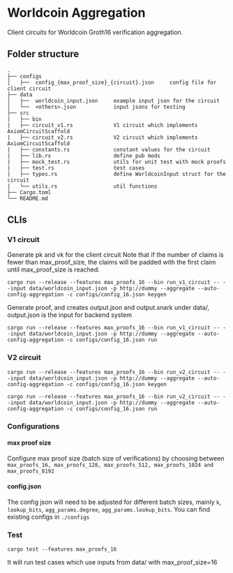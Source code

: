 # Worldcoin Aggregation

Client circuits for Worldcoin Groth16 verification aggregation.

## Folder structure
```
.
├── configs
│   ├──  config_{max_proof_size}_{circuit}.json     config file for client circuit
├── data
│   ├──  worldcoin_input.json     example input json for the circuit
│   └──  <others>.json            input jsons for testing
├── src
|   ├── bin
|   ├── circuit_v1.rs             V1 circuit which implements AxiomCircuitScaffold
|   ├── circuit_v2.rs             V2 circuit which implements AxiomCircuitScaffold
|   ├── constants.rs              constant values for the circuit
|   ├── lib.rs                    define pub mods
|   ├── mock_test.rs              utils for unit test with mock proofs
|   ├── test.rs                   test cases
|   ├── types.rs                  define WorldcoinInput struct for the circuit
|   └── utils.rs                  util functions
├── Cargo.toml             
└── README.md
```
## CLIs

### V1 circuit
Generate pk and vk for the client circuit
Note that if the number of claims is fewer than max_proof_size, the claims will be padded with the first claim until max_proof_size is reached.
```
cargo run --release --features max_proofs_16 --bin run_v1_circuit -- --input data/worldcoin_input.json -p http://dummy --aggregate --auto-config-aggregation -c configs/config_16.json keygen
```
Generate proof, and creates output.json and output.snark under data/, output.json is the input for backend system
```
cargo run --release --features max_proofs_16 --bin run_v1_circuit -- --input data/worldcoin_input.json -p http://dummy --aggregate --auto-config-aggregation -c configs/config_16.json run
```

### V2 circuit
```
cargo run --release --features max_proofs_16 --bin run_v2_circuit -- --input data/worldcoin_input.json -p http://dummy --aggregate --auto-config-aggregation -c configs/config_16.json keygen

cargo run --release --features max_proofs_16 --bin run_v2_circuit -- --input data/worldcoin_input.json -p http://dummy --aggregate --auto-config-aggregation -c configs/config_16.json run
```

### Configurations
#### max proof size
Configure max proof size (batch size of verifications) by choosing between `max_proofs_16, max_proofs_128, max_proofs_512, max_proofs_1024 and max_proofs_8192`
#### config.json
The config json will need to be adjusted for different batch sizes, mainly `k`, `lookup_bits`, `agg_params.degree`, `agg_params.lookup_bits`. You can find existing configs in `./configs`

### Test
```
cargo test --features max_proofs_16
```
It will run test cases which use inputs from data/ with max_proof_size=16


